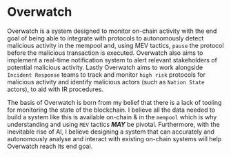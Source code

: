 # Overwatch

Overwatch is a system designed to monitor on-chain activity with the end goal of being able to integrate with protocols to autonomously detect malicious activity in the mempool and, using MEV tactics, `pause` the protocol before the malicious transaction is executed. Overwatch also aims to implement a real-time notification system to alert relevant stakeholders of potential malicious activity. Lastly Overwatch aims to work alongside `Incident Response` teams to track and monitor `high risk` protocols for malicious activity and identify malicious actors (such as `Nation State` actors), to aid with IR procedures.

The basis of Overwatch is born from my belief that there is a lack of tooling for monitoring the state of the blockchain. I believe all the data needed to build a system like this is available on-chain & in the `mempool` which is why understanding and using `MEV` tactics **_MAY_** be pivotal. Furthermore, with the inevitable rise of AI, I believe designing a system that can accurately and autonomously analyse and interact with existing on-chain systems will help Overwatch reach its end goal.
